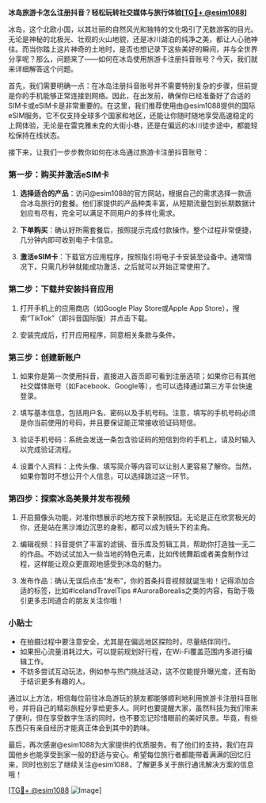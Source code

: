 **冰岛旅游卡怎么注册抖音？轻松玩转社交媒体与旅行体验[[TG💪+ @esim1088](https://t.me/s/esim1088)]**

冰岛，这个北欧小国，以其壮丽的自然风光和独特的文化吸引了无数游客的目光。无论是神秘的北极光、壮观的火山地貌，还是冰川湖泊的纯净之美，都让人心驰神往。而当你踏上这片神奇的土地时，是否也想记录下这些美好的瞬间，并与全世界分享呢？那么，问题来了——如何在冰岛使用旅游卡注册抖音账号？今天，我们就来详细解答这个问题。

首先，我们需要明确一点：在冰岛注册抖音账号并不需要特别复杂的步骤，但前提是你的手机能够正常连接到网络。因此，在出发前，确保你已经准备好了合适的SIM卡或eSIM卡是非常重要的。在这里，我们推荐使用由@esim1088提供的国际eSIM服务。它不仅支持全球多个国家和地区，还能让你随时随地享受高速稳定的上网体验，无论是在雷克雅未克的大街小巷，还是在偏远的冰川徒步途中，都能轻松保持在线状态。

接下来，让我们一步步教你如何在冰岛通过旅游卡注册抖音账号：

### 第一步：购买并激活eSIM卡

1. **选择适合的产品**：访问@esim1088的官方网站，根据自己的需求选择一款适合冰岛旅行的套餐。他们家提供的产品种类丰富，从短期流量包到长期数据计划应有尽有，完全可以满足不同用户的多样化需求。
   
2. **下单购买**：确认好所需套餐后，按照提示完成付款操作。整个过程非常便捷，几分钟内即可收到电子卡信息。

3. **激活eSIM卡**：下载官方应用程序，按照指引将电子卡安装至设备中。通常情况下，只需几秒钟就能成功激活，之后就可以开始正常使用了。

### 第二步：下载并安装抖音应用

1. 打开手机上的应用商店（如Google Play Store或Apple App Store），搜索“TikTok”（即抖音国际版）并点击下载。
   
2. 安装完成后，打开应用程序，同意相关条款与条件。

### 第三步：创建新账户

1. 如果你是第一次使用抖音，直接进入首页即可看到注册选项；如果你已有其他社交媒体账号（如Facebook、Google等），也可以选择通过第三方平台快速登录。

2. 填写基本信息，包括用户名、密码以及手机号码。注意，填写的手机号码必须是你当前使用的号码，并且要保证能正常接收验证码短信。

3. 验证手机号码：系统会发送一条包含验证码的短信到你的手机上，请及时输入以完成验证流程。

4. 设置个人资料：上传头像、填写简介等内容可以让别人更容易了解你。当然，如果你暂时不想公开个人信息，可以选择跳过这一环节。

### 第四步：探索冰岛美景并发布视频

1. 开启摄像头功能，对准你想展示的地方按下录制按钮。无论是正在欣赏极光的你，还是站在黑沙滩边沉思的身影，都可以成为镜头下的主角。

2. 编辑视频：抖音提供了丰富的滤镜、音乐库及剪辑工具，帮助你打造独一无二的作品。不妨试试加入一些当地的特色元素，比如传统舞蹈或者美食制作过程，这样能让观众更直观地感受到冰岛的魅力。

3. 发布作品：确认无误后点击“发布”，你的首条抖音视频就诞生啦！记得添加合适的标签，比如#IcelandTravelTips #AuroraBorealis之类的内容，有助于吸引更多志同道合的朋友关注你哦！

### 小贴士

- 在拍摄过程中要注意安全，尤其是在偏远地区探险时，尽量结伴同行。
- 如果担心流量消耗过大，可以提前规划好行程，在Wi-Fi覆盖范围内多进行编辑工作。
- 不妨多尝试互动玩法，例如参与热门挑战活动，这不仅能提升曝光度，还有助于结识更多有趣的人。

通过以上方法，相信每位前往冰岛游玩的朋友都能够顺利地利用旅游卡注册抖音账号，并将自己的精彩旅程分享给更多人。同时也要提醒大家，虽然科技为我们带来了便利，但在享受数字生活的同时，也不要忘记珍惜眼前的美好风景。毕竟，有些东西只有亲自经历才能真正体会到其中的韵味。

最后，再次感谢@esim1088为大家提供的优质服务。有了他们的支持，我们在异国他乡也能享受到家一般的舒适与安心。希望每位旅行者都能带着满满的回忆归来，同时也别忘了继续关注@esim1088，了解更多关于旅行通讯解决方案的信息哦！

[[TG💪+ @esim1088](https://t.me/s/esim1088) ![Image](https://i.postimg.cc/4NQfJmqS/Snipaste-2025-05-13-00-14-12.png)]